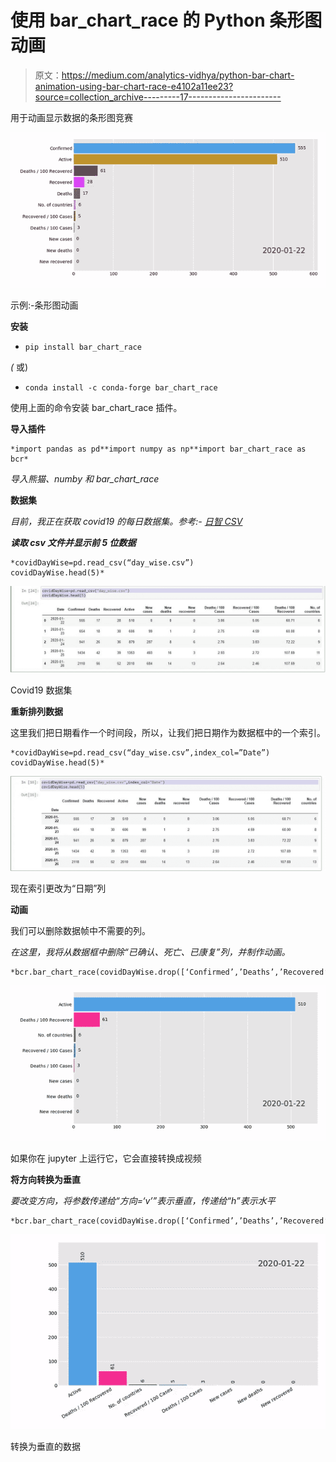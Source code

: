 # 使用 bar_chart_race 的 Python 条形图动画

> 原文：<https://medium.com/analytics-vidhya/python-bar-chart-animation-using-bar-chart-race-e4102a11ee23?source=collection_archive---------17----------------------->

用于动画显示数据的条形图竞赛

![](img/c6d504b6d26842234d5d2e4b831b4889.png)

示例:-条形图动画

**安装**

*   `pip install bar_chart_race`

*(* 或)

*   `conda install -c conda-forge bar_chart_race`

使用上面的命令安装 bar_chart_race 插件。

**导入插件**

```
*import pandas as pd**import numpy as np**import bar_chart_race as bcr*
```

*导入熊猫、numby 和 bar_chart_race*

**数据集**

*目前，我正在获取 covid19 的每日数据集。参考:-* [*日智 CSV*](https://www.kaggle.com/imdevskp/corona-virus-report?select=day_wise.csv)

***读取 csv 文件并显示前 5 位数据***

```
*covidDayWise=pd.read_csv(“day_wise.csv”)
covidDayWise.head(5)*
```

![](img/eb3d1624c2a7d4224b671897048cb309.png)

Covid19 数据集

**重新排列数据**

这里我们把日期看作一个时间段，所以，让我们把日期作为数据框中的一个索引。

```
*covidDayWise=pd.read_csv(“day_wise.csv”,index_col=”Date”)
covidDayWise.head(5)*
```

![](img/a54419967bb1b8fea792554061a8ef4e.png)

现在索引更改为“日期”列

**动画**

我们可以删除数据帧中不需要的列。

*在这里，我将从数据框中删除“已确认、死亡、已康复”列，并制作动画。*

```
*bcr.bar_chart_race(covidDayWise.drop([‘Confirmed’,’Deaths’,’Recovered’],axis=1))*
```

![](img/101c34316822ef17f1ff0e8ff0b591dd.png)

如果你在 jupyter 上运行它，它会直接转换成视频

**将方向转换为垂直**

*要改变方向，将参数传递给“方向=‘v’”表示垂直，传递给“h”表示水平*

```
*bcr.bar_chart_race(covidDayWise.drop([‘Confirmed’,’Deaths’,’Recovered’],axis=1),orientation=’v’)*
```

![](img/64a2e7d4d8e87172bd5589e9d5abce0f.png)

转换为垂直的数据